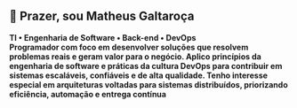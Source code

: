 ## 👋 Prazer, sou Matheus Galtaroça 
**TI • Engenharia de Software • Back-end • DevOps**  
**Programador com foco em desenvolver soluções que resolvem problemas reais e geram valor para o negócio. Aplico princípios da engenharia de software e práticas da cultura DevOps para contribuir em sistemas escaláveis, confiáveis e de alta qualidade. Tenho interesse especial em arquiteturas voltadas para sistemas distribuídos, priorizando eficiência, automação e entrega contínua**
